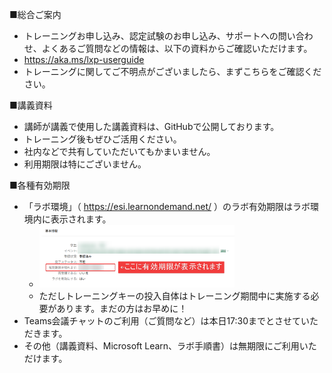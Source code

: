 ■総合ご案内

- トレーニングお申し込み、認定試験のお申し込み、サポートへの問い合わせ、よくあるご質問などの情報は、以下の資料からご確認いただけます。
- https://aka.ms/lxp-userguide
- トレーニングに関してご不明点がございましたら、まずこちらをご確認ください。

<!--
■ご受講者様向けLinkedInコミュニティ

- LinkedInに、ご受講者様向けLinkedInコミュニティがあります。
- 学習に役立つ情報、コース開催情報などをこちらで共有しております。
- LinkedInをご利用でしたら、ぜひご参加ください。
- http://aka.ms/esicommj
-->

■講義資料

- 講師が講義で使用した講義資料は、GitHubで公開しております。
- トレーニング後もぜひご活用ください。
- 社内などで共有していただいてもかまいません。
- 利用期限は特にございません。

■各種有効期限

- 「ラボ環境」（ https://esi.learnondemand.net/ ）のラボ有効期限はラボ環境内に表示されます。
  - <img src="image-1.png" height=100>
  - ただしトレーニングキーの投入自体はトレーニング期間中に実施する必要があります。まだの方はお早めに！
- Teams会議チャットのご利用（ご質問など）は本日17:30までとさせていただきます。
- その他（講義資料、Microsoft Learn、ラボ手順書）は無期限にご利用いただけます。
